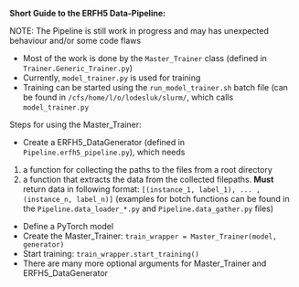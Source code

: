 **Short Guide to the ERFH5 Data-Pipeline:**

NOTE: The Pipeline is still work in progress and may has unexpected behaviour and/or some code flaws

* Most of the work is done by the `Master_Trainer` class (defined in `Trainer.Generic_Trainer.py`)
* Currently, `model_trainer.py` is used for training
* Training can be started using the `run_model_trainer.sh` batch file (can be found in `/cfs/home/l/o/lodesluk/slurm/`, which calls `model_trainer.py` 

Steps for using the Master_Trainer: 
* Create a ERFH5_DataGenerator (defined in `Pipeline.erfh5_pipeline.py`), which needs
1. a function for collecting the paths to the files from a root directory 
2. a function that extracts the data from the collected filepaths. **Must** return data in following format: `[(instance_1, label_1), ... , (instance_n, label_n)]`
(examples for botch functions can be found in the `Pipeline.data_loader_*.py` and `Pipeline.data_gather.py` files)
* Define a PyTorch model 
* Create the Master_Trainer: `train_wrapper = Master_Trainer(model, generator)`
* Start training: `train_wrapper.start_training()`
* There are many more optional arguments for Master_Trainer and ERFH5_DataGenerator 

